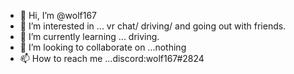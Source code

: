 - 👋 Hi, I’m @wolf167
- 👀 I’m interested in ... vr chat/ driving/ and going out with friends.
- 🌱 I’m currently learning ... driving.
- 💞️ I’m looking to collaborate on ...nothing
- 📫 How to reach me ...discord:wolf167#2824 

<!---
wolf167/wolf167 is a ✨ special ✨ repository because its `README.md` (this file) appears on your GitHub profile.
You can click the Preview link to take a look at your changes.
--->
